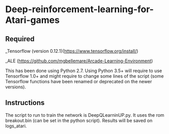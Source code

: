 # Deep-reinforcement-learning-for-Atari-games

## Required

_Tensorflow (version 0.12.1)(https://www.tensorflow.org/install/)

_ALE (https://github.com/mgbellemare/Arcade-Learning-Environment)

This has been done using Python 2.7. Using Python 3.5+ will require to use Tensorflow 1.0+ and might require to change some lines of the script (some Tensorflow functions have been renamed or deprecated on the newer versions).

## Instructions

The script to run to train the network is DeepQLearninUP.py. It uses the rom breakout.bin (can be set in the python script). Results will be saved on logs_atari.

